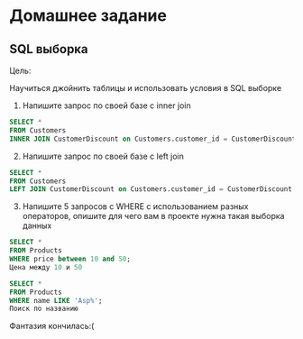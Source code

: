# Домашнее задание
##  SQL выборка
Цель:

Научиться джойнить таблицы и использовать условия в SQL выборке

1. Напишите запрос по своей базе с inner join
``` sql
SELECT *
FROM Customers
INNER JOIN CustomerDiscount on Customers.customer_id = CustomerDiscount.customer_id;
```
2. Напишите запрос по своей базе с left join
``` sql
SELECT *
FROM Customers
LEFT JOIN CustomerDiscount on Customers.customer_id = CustomerDiscount.customer_id;
```
3. Напишите 5 запросов с WHERE с использованием разных операторов, опишите для чего вам в проекте нужна такая выборка данных
``` sql
SELECT * 
FROM Products
WHERE price between 10 and 50;
Цена между 10 и 50

SELECT * 
FROM Products
WHERE name LIKE 'Asp%';
Поиск по названию
```
Фантазия кончилась:(

